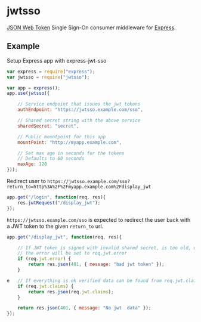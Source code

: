 
# jwtsso

[JSON Web Token][jwt] Single Sign-On consumer middleware for [Express][].

## Example

Setup Express app with express-jwt-sso

```javascript
var express = require("express");
var jwtsso = require("jwtsso");

var app = express();
app.use(jwtsso({

    // Service endpoint that issues the jwt tokens
    authEndpoint: "https://jwtsso.example.com/sso",

    // Shared secret string with the above service
    sharedSecret: "secret",

    // Public mountpoint for this app
    mountPoint: "http://myapp.example.com",

    // Set max age in seconds for the tokens
    // Defaults to 60 seconds
    maxAge: 120
}));
```

Redirect user to
`https://jwtsso.example.com/sso?return_to=http%3A%2F%2Fmyapp.example.com%2Fdisplay_jwt`

```javascript
app.get("/login", function(req, res){
    res.jwtRequest("/display_jwt");
});
```

`https://jwtsso.example.com/sso` is expected to redirect the user back with a
JWT token to the given `return_to` url.

```javascript
app.get("/display_jwt", function(req, res){

    // If JWT token is signed with invalid shared secret, is too old, or expired
    // the error will be set to req.jwt.error
    if (req.jwt.error) {
        return res.json(401, { message: "bad jwt token" });
    }

e   // If everything is ok verified data can be found from req.jwt.claims
    if (req.jwt.claims) {
        return res.json(req.jwt.claims);
    }

    return res.json(401, { message: "No jwt  data" });
});
```


[Express]: http://expressjs.com/
[jwt]: http://tools.ietf.org/html/draft-jones-json-web-token

